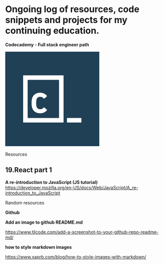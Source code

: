 # Ongoing log of resources, code snippets and projects for my continuing education.

__Codecademy - Full stack engineer path__

![Codecademy logo ](images/codecademy.png "Description goes here")

Resources


<h2>19.React part 1</h2>

__A re-introduction to JavaScript (JS tutorial)__
https://developer.mozilla.org/en-US/docs/Web/JavaScript/A_re-introduction_to_JavaScript


Random resources

__Github__

__Add an image to github README.md__

https://www.tilcode.com/add-a-screenshot-to-your-github-repo-readme-md/

__how to style markdown images__

https://www.xaprb.com/blog/how-to-style-images-with-markdown/

